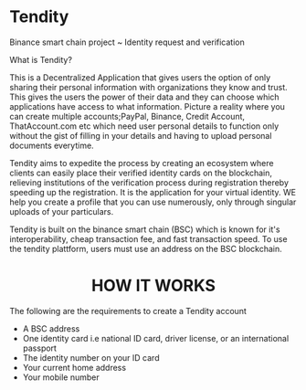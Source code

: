 # Tendity
Binance smart chain project ~ Identity request and verification

What is Tendity?

This is a Decentralized Application that gives users the option of only sharing their personal information with organizations they know and trust. This gives the users the power of their data and they can choose which applications have access to what information. Picture a reality where you can create multiple accounts;PayPal, Binance, Credit Account, ThatAccount.com etc which need user personal details to function only without the gist of filling in your details and having to upload personal documents everytime.

Tendity aims to expedite the process by creating an ecosystem where clients can easily place their verified identity cards on the blockchain, relieving institutions of the verification process during registration thereby speeding up the registration. It is the application for your virtual identity. WE help you create a profile that you can use numerously, only through singular uploads of your particulars.

Tendity is built on the binance smart chain (BSC) which is known for it's interoperability, cheap transaction fee, and fast transaction speed. To use the tendity plattform, users must use an address on the BSC blockchain.


<h1 align="center">HOW IT WORKS</h1>

<p> The following are the requirements to create a Tendity account </p>
<ul>
<li>A BSC address</li>
<li>One identity card i.e national ID card, driver license, or an international passport</li>
<li>The identity number on your ID card</li>
<li>Your current home address</li>
<li>Your mobile number</li>
<ul/>
